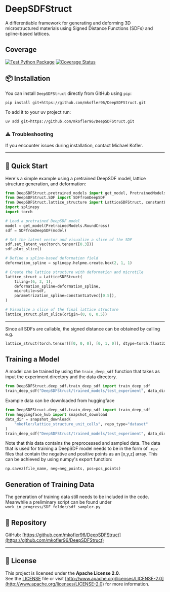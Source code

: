 # DeepSDFStruct

A differentiable framework for generating and deforming 3D microstructured materials using Signed Distance Functions (SDFs) and spline-based lattices.
## Coverage
[![Test Python Package](https://github.com/mkofler96/DeepSDFStruct/actions/workflows/test.yml/badge.svg?branch=main)](https://github.com/mkofler96/DeepSDFStruct/actions/workflows/test.yml)
[![Coverage Status](https://coveralls.io/repos/github/mkofler96/DeepSDFStruct/badge.svg?branch=main)](https://coveralls.io/github/mkofler96/DeepSDFStruct?branch=main)
## 📦 Installation

You can install `DeepSDFStruct` directly from GitHub using `pip`:

```bash
pip install git+https://github.com/mkofler96/DeepSDFStruct.git
```
To add it to your uv project run:
```
uv add git+https://github.com/mkofler96/DeepSDFStruct.git
```

### ⚠️ Troubleshooting

If you encounter issues during installation, contact Michael Kofler.

---

## 🚀 Quick Start

Here's a simple example using a pretrained DeepSDF model, lattice structure generation, and deformation:

```python
from DeepSDFStruct.pretrained_models import get_model, PretrainedModels
from DeepSDFStruct.SDF import SDFfromDeepSDF
from DeepSDFStruct.lattice_structure import LatticeSDFStruct, constantLatvec
import splinepy
import torch

# Load a pretrained DeepSDF model
model = get_model(PretrainedModels.RoundCross)
sdf = SDFfromDeepSDF(model)

# Set the latent vector and visualize a slice of the SDF
sdf.set_latent_vec(torch.tensor([0.3]))
sdf.plot_slice()

# Define a spline-based deformation field
deformation_spline = splinepy.helpme.create.box(2, 1, 1)

# Create the lattice structure with deformation and microtile
lattice_struct = LatticeSDFStruct(
    tiling=(6, 3, 1),
    deformation_spline=deformation_spline,
    microtile=sdf,
    parametrization_spline=constantLatvec([0.5]),
)

# Visualize a slice of the final lattice structure
lattice_struct.plot_slice(origin=(0, 0, 0.5))
```

---

Since all SDFs are callable, the signed distance can be obtained by calling e.g.
```python
lattice_struct(torch.tensor([[0, 0, 0], [0, 1, 0]], dtype=torch.float32))
```
## Training a Model
A model can be trained by using the `train_deep_sdf` function that takes as input the experiment directory and the data directory.
```python
from DeepSDFStruct.deep_sdf.train_deep_sdf import train_deep_sdf
train_deep_sdf("DeepSDFStruct/trained_models/test_experiment", data_dir)
```
Example data can be downloaded from huggingface
```python
from DeepSDFStruct.deep_sdf.train_deep_sdf import train_deep_sdf
from huggingface_hub import snapshot_download
data_dir = snapshot_download(
    "mkofler/lattice_structure_unit_cells", repo_type="dataset"
)
train_deep_sdf("DeepSDFStruct/trained_models/test_experiment", data_dir)
```
Note that this data contains the preprocessed and sampled data. 
The data that is used for training a DeepSDF model needs to be in the form of `.npz` files that contain the negative and positive points as an [x,y,z] array.
This can be achieved by using numpy's export function:
```python
np.savez(file_name, neg=neg_points, pos=pos_points)
```
## Generation of Training Data
The generation of training data still needs to be included in the code. Meanwhile a preliminary script can be found under `work_in_progress/SDF_folder/sdf_sampler.py`
## 🔗 Repository

GitHub: [https://github.com/mkofler96/DeepSDFStruct](https://github.com/mkofler96/DeepSDFStruct)

---

## 📄 License
This project is licensed under the **Apache License 2.0**.  
See the [LICENSE](./LICENSE) file or visit [http://www.apache.org/licenses/LICENSE-2.0](http://www.apache.org/licenses/LICENSE-2.0) for more information.
